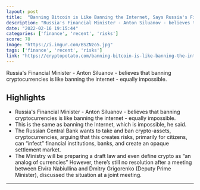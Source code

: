 ```yaml
---
layout: post
title:  "Banning Bitcoin is Like Banning the Internet, Says Russia's Finance Minister"
description: "Russia's Financial Minister - Anton Siluanov - believes that banning cryptocurrencies is like banning the internet - equally impossible."
date: "2022-02-16 19:15:44"
categories: ['finance', 'recent', 'risks']
score: 78
image: "https://i.imgur.com/BSZNzo5.jpg"
tags: ['finance', 'recent', 'risks']
link: "https://cryptopotato.com/banning-bitcoin-is-like-banning-the-internet-says-russias-finance-minister/"
---
```


Russia's Financial Minister - Anton Siluanov - believes that banning cryptocurrencies is like banning the internet - equally impossible.

## Highlights

- Russia's Financial Minister - Anton Siluanov - believes that banning cryptocurrencies is like banning the internet - equally impossible.
- This is the same as banning the Internet, which is impossible, he said.
- The Russian Central Bank wants to take and ban crypto-assets, cryptocurrencies, arguing that this creates risks, primarily for citizens, can “infect” financial institutions, banks, and create an opaque settlement market.
- The Ministry will be preparing a draft law and even define crypto as “an analog of currencies” However, there’s still no resolution after a meeting between Elvira Nabiullina and Dmitry Grigorenko (Deputy Prime Minister), discussed the situation at a joint meeting.

---
